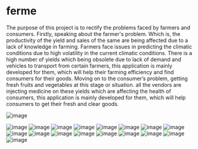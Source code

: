 # ferme

The purpose of this project is to rectify the problems faced by farmers and consumers.
Firstly, speaking about the farmer's problem. 
Which is, the productivity of the yield and sales of the same are being affected due to a lack of knowledge in farming. 
Farmers face issues in predicting the climatic conditions due to high volatility in the current climatic conditions. 
There is a high number of yields which being obsolete due to lack of demand and vehicles to transport from certain farmers, 
this application is mainly developed for them, which will help their farming efficiency and find consumers for their goods.
Moving on to the consumer’s problem, getting fresh fruits and vegetables at this stage or situation. 
all the vendors are injecting medicine on these yields which are affecting the health of consumers, 
this application is mainly developed for them, which will help consumers to get their fresh and clear goods.


![image](https://user-images.githubusercontent.com/56546673/186833263-52872bd0-0ba3-420c-ab89-ed6e2ae770ca.png)

![image](https://user-images.githubusercontent.com/56546673/186833290-7bfc7a8b-0e1a-49e9-bd45-f12fa7f57da4.png)
![image](https://user-images.githubusercontent.com/56546673/186833302-675d607b-45f7-4749-9f6c-79ef48058910.png)
![image](https://user-images.githubusercontent.com/56546673/186833308-2babb1a4-da45-4a72-8bab-38081483a45d.png)
![image](https://user-images.githubusercontent.com/56546673/186833322-5b5a98dc-f773-4d31-a688-088fd7af7064.png)
![image](https://user-images.githubusercontent.com/56546673/186833324-6fb38f20-e0a9-4fbb-88f2-6b2830ea8876.png)
![image](https://user-images.githubusercontent.com/56546673/186833340-03ff11d6-3d9e-4a85-89e3-d407eccd8290.png)
![image](https://user-images.githubusercontent.com/56546673/186833345-5213aff2-9f9c-4a93-86dc-724241cbb03a.png)
![image](https://user-images.githubusercontent.com/56546673/186833355-31c6de67-2ced-4146-b3c3-9e0180ad5bd2.png)
![image](https://user-images.githubusercontent.com/56546673/186833365-46ad2de3-1338-4e61-ad17-2e0871e99a72.png)
![image](https://user-images.githubusercontent.com/56546673/186833371-54e02bad-91ed-4da3-8f16-4744654bf40a.png)
![image](https://user-images.githubusercontent.com/56546673/186833378-07bf9568-6e1b-4736-8cf2-3f16ab704ccd.png)
![image](https://user-images.githubusercontent.com/56546673/186833389-31438df7-bdf2-46e6-b887-1605e4f88909.png)
![image](https://user-images.githubusercontent.com/56546673/186833396-976a50a2-64f9-487a-bfcc-0447c807d2a8.png)
![image](https://user-images.githubusercontent.com/56546673/186833402-ec1c178f-7cc7-4676-9680-b91ca49da4df.png)
![image](https://user-images.githubusercontent.com/56546673/186833409-619ebf73-c3d0-4b01-a368-80b8c5cae3b1.png)
![image](https://user-images.githubusercontent.com/56546673/186833422-977a9aee-3e86-40f1-84cb-e254ca0a58f6.png)
![image](https://user-images.githubusercontent.com/56546673/186833430-fd168450-0d5e-4378-8814-48e8f3628ec8.png)
